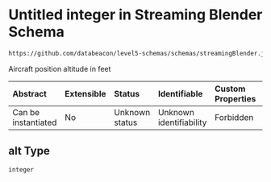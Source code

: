 # Untitled integer in Streaming Blender Schema

```txt
https://github.com/databeacon/level5-schemas/schemas/streamingBlender.json#/properties/flights/properties/location/properties/alt
```

Aircraft position altitude in feet

| Abstract            | Extensible | Status         | Identifiable            | Custom Properties | Additional Properties | Access Restrictions | Defined In                                                                 |
| :------------------ | :--------- | :------------- | :---------------------- | :---------------- | :-------------------- | :------------------ | :------------------------------------------------------------------------- |
| Can be instantiated | No         | Unknown status | Unknown identifiability | Forbidden         | Allowed               | none                | [blender.schema.json\*](../out/blender.schema.json "open original schema") |

## alt Type

`integer`
